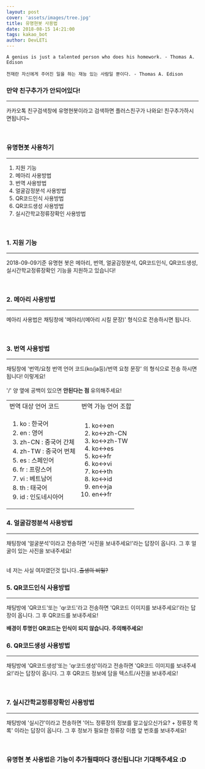 ```yaml
---
layout: post
cover: 'assets/images/tree.jpg'
title: 유명현봇 사용법
date: 2018-08-15 14:21:00
tags: kakao_bot
author: DevLETi
---
```



```
A genius is just a talented person who does his homework. - Thomas A. Edison

천재란 자신에게 주어진 일을 하는 재능 있는 사람일 뿐이다. - Thomas A. Edison
```

### 만약 친구추가가 안되어있다!
<hr />

<p>카카오톡 친구검색창에 유명현봇이라고 검색하면 플러스친구가 나와요! 친구추가하시면됩니다~</p>


<br/>

<h3>유명현봇 사용하기</h3>
<hr />


<ol>
<li>지원 기능</li>
<li>메아리 사용방법</li>
<li>번역 사용방법</li>
<li>얼굴감정분석 사용방법</li>
<li>QR코드인식 사용방법</li>
<li>QR코드생성 사용방법</li>
<li>실시간학교정류장확인 사용방법</li>
</ol>


<br/>

<h3>1. 지원 기능</h3>
<hr />

<p>2018-09-09기준 유명현 봇은 메아리, 번역, 얼굴감정분석, QR코드인식, QR코드생성, 실시간학교정류장확인 기능을 지원하고 있습니다!</p>

<br />


<h3>2. 메아리 사용방법</h3>
<hr />

<p>메아리 사용법은 채팅창에 '메아리/(메아리 시킬 문장)' 형식으로 전송하시면 됩니다.</p>


<br/>

<h3>3. 번역 사용방법</h3>
<hr/>

<p>채팅창에 '번역/요청 번역 언어 코드(ko/ja등)/번역 요청 문장' 의 형식으로 전송 하시면 됩니다! 이렇게요!<br/>
<amp-img src="{{ site.baseurl }}assets/bot_ex/trans_ex.png" width="128" height="220" layout="responsive" alt="" class="mb3"></amp-img><br/>
'/' 양 옆에 공백이 있으면 <strong>안된다는 점</strong> 유의해주세요!</p>
<table>
  <tr>
    <td>번역 대상 언어 코드</td>
    <td>번역 가능 언어 조합</td>
  </tr>
  <tr>
    <td> <ol><li>ko : 한국어</li> <li>en : 영어</li > <li>zh-CN : 중국어 간체</li> <li>zh-TW : 중국어 번체</li> <li>es : 스페인어</li> <li>fr : 프랑스어</li> <li>vi : 베트남어</li> <li>th : 태국어</li> <li>id : 인도네시아어</li></ol> </td>
    <td><ol> <li>ko<->en</li> <li>ko<->zh-CN</li> <li>ko<->zh-TW</li> <li>ko<->es</li> <li>ko<->fr</li> <li>ko<->vi</li> <li>ko<->th</li> <li>ko<->id</li> <li>en<->ja</li> <li>en<->fr</li> </ol></td>
  </tr>
</table>

<h3>4. 얼굴감정분석 사용방법</h3>
<hr/>


<p>채팅창에 '얼굴분석'이라고 전송하면 '사진을 보내주세요!'라는 답장이 옵니다. 그 후 얼굴이 있는 사진을 보내주세요!</p>
<amp-img src="{{ site.baseurl }}assets/bot_ex/gamsung_ex.png" width="191" height="516" layout="responsive" alt="" class="mb3"></amp-img><br/>
네 저는 사실 여자였던것 입니다..<del>출생의 비밀?</del>
<br />

<h3>5. QR코드인식 사용방법</h3>
<hr/>


<p>채팅방에 'QR코드'또는 'qr코드'라고 전송하면 'QR코드 이미지를 보내주세요!'라는 답장이 옵니다. 그 후 QR코드를 보내주세요!</p>
<strong>배경이 투명인 QR코드는 인식이 되지 않습니다. 주의해주세요!</strong>
<amp-img src="{{ site.baseurl }}assets/bot_ex/qrcode_ex.png" width="262" height="413" layout="responsive" alt="" class="mb3"></amp-img><br/>

<h3>6. QR코드생성 사용방법 </h3>
<hr />
<p>채팅방에 'QR코드생성'또는 'qr코드생성'이라고 전송하면 'QR코드 이미지를 보내주세요!'라는 답장이 옵니다. 그 후 QR코드 정보에 담을 텍스트/사진을 보내주세요!</p>

<amp-img src="{{ site.baseurl }}assets/bot_ex/qr_gen_ex.png" width="262" height="510" layout="responsive" alt="" class="mb3"></amp-img><br/>

<h3>7. 실시간학교정류장확인 사용방법</h3>
<hr />

<p>채팅방에 '실시간'이라고 전송하면 '어느 정류장의 정보를 알고싶으신가요? + 정류장 목록' 이라는 답장이 옵니다. 그 후 정보가 필요한 정류장 이름 앞 번호를 보내주세요!</p>
<amp-img src="{{ site.baseurl }}assets/bot_ex/bus_ex.png" width="262" height="409" layout="responsive" alt="" class="mb3"></amp-img><br/>

<h3>유명현 봇 사용법은 기능이 추가될때마다 갱신됩니다! 기대해주세요 :D</h3>
